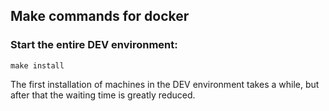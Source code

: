 ## Make commands for docker


### Start the entire DEV environment:

```
make install
```

The first installation of machines in the DEV environment takes a while, but after that the waiting time is greatly reduced.